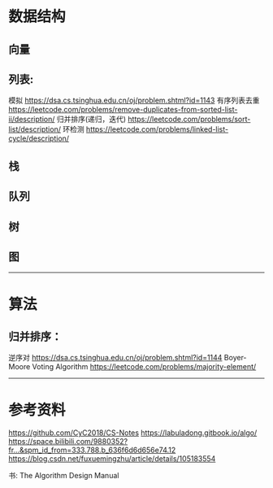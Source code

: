 # 数据结构

## 向量

## 列表:
模拟
https://dsa.cs.tsinghua.edu.cn/oj/problem.shtml?id=1143
有序列表去重
https://leetcode.com/problems/remove-duplicates-from-sorted-list-ii/description/
归并排序(递归，迭代)
https://leetcode.com/problems/sort-list/description/
环检测
https://leetcode.com/problems/linked-list-cycle/description/


## 栈

## 队列

## 树

## 图

--- 

# 算法

## 归并排序：
逆序对
https://dsa.cs.tsinghua.edu.cn/oj/problem.shtml?id=1144
Boyer-Moore Voting Algorithm
https://leetcode.com/problems/majority-element/



---

# 参考资料
https://github.com/CyC2018/CS-Notes
https://labuladong.gitbook.io/algo/
https://space.bilibili.com/9880352?fr...&spm_id_from=333.788.b_636f6d6d656e74.12
https://blog.csdn.net/fuxuemingzhu/article/details/105183554

书:
The Algorithm Design Manual
